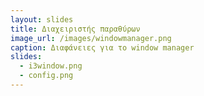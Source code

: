 ```yaml
---
layout: slides
title: Διαχειριστής παραθύρων
image_url: /images/windowmanager.png
caption: Διαφάνειες για το window manager
slides:
  - i3window.png
  - config.png
---
```

